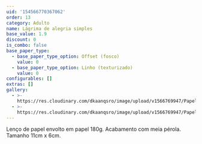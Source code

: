 ```yaml
---
uid: '154566770367062'
order: 13
category: Adulto
name: Lágrima de alegria simples
base_value: 1.9
discount: 0
is_combo: false
base_paper_type:
  - base_paper_type_option: Offset (fosco)
    value: 0
  - base_paper_type_option: Linho (texturizado)
    value: 0
configurables: []
extras: []
gallery:
  - >-
    https://res.cloudinary.com/dkaanqsro/image/upload/v1566769947/Papelaria%20adulto/L%C3%A1grimas_de_alegria_simples_1_ifxyoq.jpg
  - >-
    https://res.cloudinary.com/dkaanqsro/image/upload/v1566769947/Papelaria%20adulto/L%C3%A1grimas_de_alegria_simples_2_kwyqqz.jpg
---
```

Lenço de papel envolto em papel 180g. Acabamento com meia pérola. Tamanho 11cm x 6cm.
